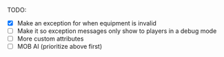 TODO:
- [X] Make an exception for when equipment is invalid
- [ ] Make it so exception messages only show to players in a debug mode
- [ ] More custom attributes
- [ ] MOB AI (prioritize above first)
